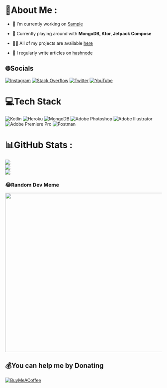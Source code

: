 # 💫About Me :
- 🔭 I’m currently working on [Sample](https://github.com/sakethpathike/Sample-server_side)

- 🌱 Currently playing around with **MongoDB, Ktor, Jetpack Compose**

- 👨‍💻 All of my projects are available [here](https://github.com/sakethpathike)

- 📝 I regularly write articles on [hashnode](https://saketh001.hashnode.dev)

## 🌐Socials
[![Instagram](https://img.shields.io/badge/Instagram-%23E4405F.svg?logo=Instagram&logoColor=white)](https://instagram.com/sakethpathike) [![Stack Overflow](https://img.shields.io/badge/-Stackoverflow-FE7A16?logo=stack-overflow&logoColor=white)](https://stackoverflow.com/users/14963389) [![Twitter](https://img.shields.io/badge/Twitter-%231DA1F2.svg?logo=Twitter&logoColor=white)](https://twitter.com/guy_electronic) [![YouTube](https://img.shields.io/badge/YouTube-%23FF0000.svg?logo=YouTube&logoColor=white)](https://youtube.com/c/sakethwashere) 

# 💻Tech Stack
![Kotlin](https://img.shields.io/badge/kotlin-%230095D5.svg?style=for-the-badge&logo=kotlin&logoColor=white) ![Heroku](https://img.shields.io/badge/heroku-%23430098.svg?style=for-the-badge&logo=heroku&logoColor=white) ![MongoDB](https://img.shields.io/badge/MongoDB-%234ea94b.svg?style=for-the-badge&logo=mongodb&logoColor=white) ![Adobe Photoshop](https://img.shields.io/badge/adobephotoshop-%2331A8FF.svg?style=for-the-badge&logo=adobephotoshop&logoColor=white) ![Adobe Illustrator](https://img.shields.io/badge/adobeillustrator-%23FF9A00.svg?style=for-the-badge&logo=adobeillustrator&logoColor=white) ![Adobe Premiere Pro](https://img.shields.io/badge/Adobe%20Premiere%20Pro-9999FF.svg?style=for-the-badge&logo=Adobe%20Premiere%20Pro&logoColor=white) ![Postman](https://img.shields.io/badge/Postman-FF6C37?style=for-the-badge&logo=postman&logoColor=white)
# 📊GitHub Stats :
![](https://github-readme-stats.vercel.app/api?username=sakethpathike&theme=radical&hide_border=false&include_all_commits=false&count_private=false)<br/>
![](https://github-readme-streak-stats.herokuapp.com/?user=sakethpathike&theme=radical&hide_border=false)<br/>
![](https://github-readme-stats.vercel.app/api/top-langs/?username=sakethpathike&theme=radical&hide_border=false&include_all_commits=false&count_private=false&layout=compact)

### 😂Random Dev Meme
<img src="https://random-memer.herokuapp.com/" width="512px"/>

  ## 💰You can help me by Donating
  [![BuyMeACoffee](https://img.shields.io/badge/Buy%20Me%20a%20Coffee-ffdd00?style=for-the-badge&logo=buy-me-a-coffee&logoColor=black)](https://buymeacoffee.com/sakethwashere) 

  <!-- Proudly created with GPRM ( https://gprm.itsvg.in ) -->
  

